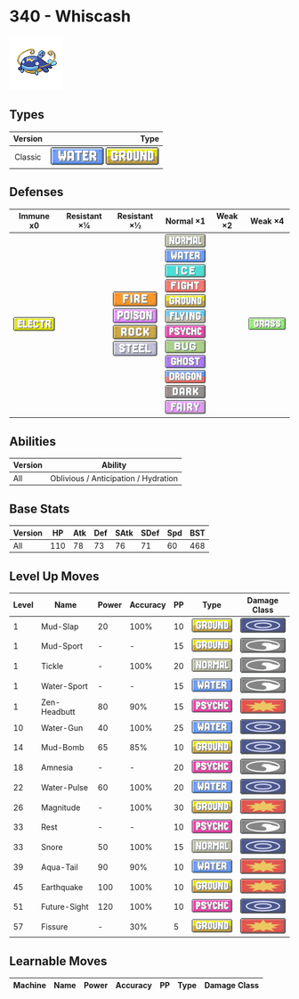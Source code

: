 # 340 - Whiscash

![whiscash](../img/pokemon/340.png)

## Types

| Version | Type                                                                |
| :-----: | ------------------------------------------------------------------: |
| Classic | ![water](../img/types/water.png) ![ground](../img/types/ground.png) |

## Defenses

| Immune x0                              | Resistant ×¼ | Resistant ×½                                                                                                                                  | Normal ×1                                                                                                                                                                                                                                                                                                                                                                                                                                                       | Weak ×2 | Weak ×4                          |
| -------------------------------------- | ------------ | --------------------------------------------------------------------------------------------------------------------------------------------- | --------------------------------------------------------------------------------------------------------------------------------------------------------------------------------------------------------------------------------------------------------------------------------------------------------------------------------------------------------------------------------------------------------------------------------------------------------------- | ------- | -------------------------------- |
| ![electric](../img/types/electric.png) |              | ![fire](../img/types/fire.png)<br/>![poison](../img/types/poison.png)<br/>![rock](../img/types/rock.png)<br/>![steel](../img/types/steel.png) | ![normal](../img/types/normal.png)<br/>![water](../img/types/water.png)<br/>![ice](../img/types/ice.png)<br/>![fighting](../img/types/fighting.png)<br/>![ground](../img/types/ground.png)<br/>![flying](../img/types/flying.png)<br/>![psychic](../img/types/psychic.png)<br/>![bug](../img/types/bug.png)<br/>![ghost](../img/types/ghost.png)<br/>![dragon](../img/types/dragon.png)<br/>![dark](../img/types/dark.png)<br/>![fairy](../img/types/fairy.png) |         | ![grass](../img/types/grass.png) |

## Abilities

| Version | Ability                              |
| ------- | ------------------------------------ |
| All     | Oblivious / Anticipation / Hydration |

## Base Stats

| Version | HP  | Atk | Def | SAtk | SDef | Spd | BST |
| ------- | --- | --- | --- | ---- | ---- | --- | --- |
| All     | 110 | 78  | 73  | 76   | 71   | 60  | 468 |

## Level Up Moves

| Level | Name         | Power | Accuracy | PP | Type                                 | Damage Class                           |
| ----- | ------------ | ----- | -------- | -- | ------------------------------------ | -------------------------------------- |
| 1     | Mud-Slap     | 20    | 100%     | 10 | ![ground](../img/types/ground.png)   | ![special](../img/types/special.png)   |
| 1     | Mud-Sport    | -     | -        | 15 | ![ground](../img/types/ground.png)   | ![status](../img/types/status.png)     |
| 1     | Tickle       | -     | 100%     | 20 | ![normal](../img/types/normal.png)   | ![status](../img/types/status.png)     |
| 1     | Water-Sport  | -     | -        | 15 | ![water](../img/types/water.png)     | ![status](../img/types/status.png)     |
| 1     | Zen-Headbutt | 80    | 90%      | 15 | ![psychic](../img/types/psychic.png) | ![physical](../img/types/physical.png) |
| 10    | Water-Gun    | 40    | 100%     | 25 | ![water](../img/types/water.png)     | ![special](../img/types/special.png)   |
| 14    | Mud-Bomb     | 65    | 85%      | 10 | ![ground](../img/types/ground.png)   | ![special](../img/types/special.png)   |
| 18    | Amnesia      | -     | -        | 20 | ![psychic](../img/types/psychic.png) | ![status](../img/types/status.png)     |
| 22    | Water-Pulse  | 60    | 100%     | 20 | ![water](../img/types/water.png)     | ![special](../img/types/special.png)   |
| 26    | Magnitude    | -     | 100%     | 30 | ![ground](../img/types/ground.png)   | ![physical](../img/types/physical.png) |
| 33    | Rest         | -     | -        | 10 | ![psychic](../img/types/psychic.png) | ![status](../img/types/status.png)     |
| 33    | Snore        | 50    | 100%     | 15 | ![normal](../img/types/normal.png)   | ![special](../img/types/special.png)   |
| 39    | Aqua-Tail    | 90    | 90%      | 10 | ![water](../img/types/water.png)     | ![physical](../img/types/physical.png) |
| 45    | Earthquake   | 100   | 100%     | 10 | ![ground](../img/types/ground.png)   | ![physical](../img/types/physical.png) |
| 51    | Future-Sight | 120   | 100%     | 10 | ![psychic](../img/types/psychic.png) | ![special](../img/types/special.png)   |
| 57    | Fissure      | -     | 30%      | 5  | ![ground](../img/types/ground.png)   | ![physical](../img/types/physical.png) |

## Learnable Moves

| Machine | Name | Power | Accuracy | PP | Type | Damage Class |
| ------- | ---- | ----- | -------- | -- | ---- | ------------ |